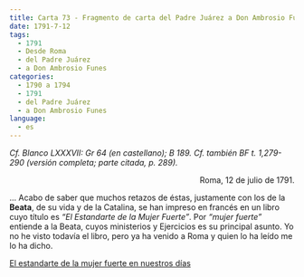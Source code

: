 ```yaml
---
title: Carta 73 - Fragmento de carta del Padre Juárez a Don Ambrosio Funes (Roma, 12 de julio de 1791).
date: 1791-7-12
tags:
  - 1791
  - Desde Roma
  - del Padre Juárez
  - a Don Ambrosio Funes
categories:
  - 1790 a 1794
  - 1791
  - del Padre Juárez
  - a Don Ambrosio Funes
language:
  - es
---
```

_Cf. Blanco LXXXVII: Gr 64 (en castellano); B 189.
Cf. también BF t. 1,279-290 (versión completa; parte citada, p. 289)._

<div align="right">
Roma, 12 de julio de 1791.
</div>

... Acabo de saber que muchos retazos de éstas, justamente con los de la __Beata__, de su vida y de la Catalina, se han impreso en francés en un libro cuyo título es _“El Estandarte de la Mujer Fuerte”_. Por _“mujer fuerte”_ entiende a la Beata, cuyos ministerios y Ejercicios es su principal asunto. Yo no he visto todavía el libro, pero ya ha venido a Roma y quien lo ha leído me lo ha dicho.

[El estandarte de la mujer fuerte en nuestros días](/tags/mujer-fuerte/)

